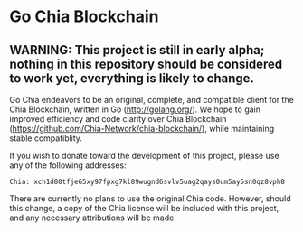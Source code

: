 # Go Chia Blockchain
## WARNING: This project is still in early alpha; nothing in this repository should be considered to work yet, everything is likely to change.

Go Chia endeavors to be an original, complete, and compatible client for the Chia Blockchain, written in Go (http://golang.org/). We hope to gain improved efficiency and code clarity over Chia Blockchain (https://github.com/Chia-Network/chia-blockchain/), while maintaining stable compatiblity.

If you wish to donate toward the development of this project, please use any of the following addresses:

	Chia: xch1d80tfje65xy97fpxg7kl89wugnd6svlv5uag2qays0um5ay5sn0qz8vph8

There are currently no plans to use the original Chia code. However, should this change, a copy of the Chia license will be included with this project, and any necessary attributions will be made.
